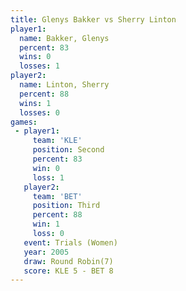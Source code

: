```yaml
---
title: Glenys Bakker vs Sherry Linton
player1:              
  name: Bakker, Glenys
  percent: 83         
  wins: 0             
  losses: 1           
player2:              
  name: Linton, Sherry
  percent: 88         
  wins: 1             
  losses: 0           
games:
 - player1:          
     team: 'KLE'     
     position: Second
     percent: 83     
     win: 0          
     loss: 1         
   player2:         
     team: 'BET'    
     position: Third
     percent: 88    
     win: 1         
     loss: 0        
   event: Trials (Women)
   year: 2005           
   draw: Round Robin(7) 
   score: KLE 5 - BET 8 
---
```

